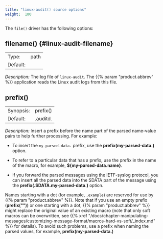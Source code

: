 ```yaml
---
title: "linux-audit() source options"
weight:  100
---
```

<!-- DISCLAIMER: This file is based on the syslog-ng Open Source Edition documentation https://github.com/balabit/syslog-ng-ose-guides/commit/2f4a52ee61d1ea9ad27cb4f3168b95408fddfdf2 and is used under the terms of The syslog-ng Open Source Edition Documentation License. The file has been modified by Axoflow. -->

The `file()` driver has the following options:


## filename() {#linux-audit-filename}

|          |      |
| -------- | ---- |
| Type:    | path |
| Default: |      |

*Description:* The log file of `linux-audit`. The {{% param "product.abbrev" %}} application reads the Linux audit logs from this file.



## prefix()

|           |          |
| --------- | -------- |
| Synopsis: | prefix() |
| Default:  | .auditd. |

*Description:* Insert a prefix before the name part of the parsed name-value pairs to help further processing. For example:

  - To insert the `my-parsed-data.` prefix, use the **prefix(my-parsed-data.)** option.

  - To refer to a particular data that has a prefix, use the prefix in the name of the macro, for example, **${my-parsed-data.name}**.

  - If you forward the parsed messages using the IETF-syslog protocol, you can insert all the parsed data into the SDATA part of the message using the **prefix(.SDATA.my-parsed-data.)** option.

Names starting with a dot (for example, `.example`) are reserved for use by {{% param "product.abbrev" %}}. Note that if you use an empty prefix (**prefix("")**) or one starting with a dot, {{% param "product.abbrev" %}} might replace the original value of an existing macro (note that only soft macros can be overwritten, see {{% xref "/docs/chapter-manipulating-messages/customizing-message-format/macros-hard-vs-soft/_index.md" %}} for details). To avoid such problems, use a prefix when naming the parsed values, for example, **prefix(my-parsed-data.)**

